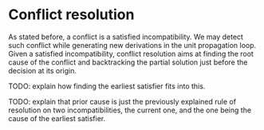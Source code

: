 # Conflict resolution

As stated before, a conflict is a satisfied incompatibility.
We may detect such conflict while generating new derivations
in the unit propagation loop.
Given a satisfied incompatibility, conflict resolution aims at
finding the root cause of the conflict
and backtracking the partial solution just before the decision at its origin.

TODO: explain how finding the earliest satisfier fits into this.

TODO: explain that prior cause is just the previously explained
rule of resolution on two incompatibilities, the current one,
and the one being the cause of the earliest satisfier.
